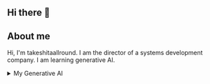 ## Hi there 👋

<!--
**takeshitaallround/takeshitaallround** is a ✨ _special_ ✨ repository because its `README.md` (this file) appears on your GitHub profile.

Here are some ideas to get you started:

- 🔭 I’m currently working on ...
- 🌱 I’m currently learning ...
- 👯 I’m looking to collaborate on ...
- 🤔 I’m looking for help with ...
- 💬 Ask me about ...
- 📫 How to reach me: ...
- 😄 Pronouns: ...
- ⚡ Fun fact: ...
-->

## About me

Hi, I'm takeshitaallround. I am the director of a systems development company. I am learning generative AI.

<details>
<summary>My Generative AI</summary>
  
| Rank | Generative AI |
|-----:|-----------|
|     1| ChatGPT|
|     2| Claude|
|     3| Others|

</details>
